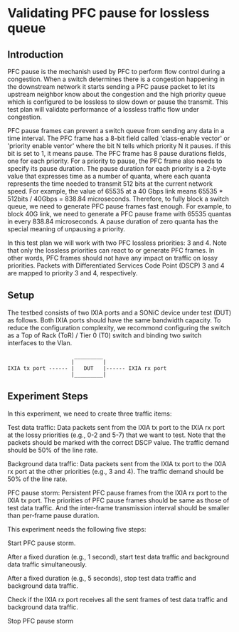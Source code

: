 # Validating PFC pause for lossless queue
## Introduction
PFC pause is the mechanish used by PFC to perform flow control during a congestion. When a switch determines there is a congestion happening in the downstream network it starts sending a PFC pause packet to let its upstream neighbor know about the congestion and the high priority queue which is configured to be lossless to slow down or pause the transmit. This test plan will validate performance of a lossless traffic flow under congestion. 

PFC pause frames can prevent a switch queue from sending any data in a time interval. The PFC frame has a 8-bit field called 'class-enable vector' or 'priority enable ventor' where the bit N tells which priority N it pauses. if this bit is set to 1, it means pause. The PFC frame has 8 pause durations fields, one for each priority. For a priority to pause, the PFC frame also needs to specify its pause duration.  The pause duration for each priority is a 2-byte value that expresses time as a number of quanta, where each quanta represents the time needed to transmit 512 bits at the current network speed. For example, the value of 65535 at a 40 Gbps link means 65535 * 512bits / 40Gbps = 838.84 microseconds. Therefore, to fully block a switch queue, we need to generate PFC pause frames fast enough. For example, to block 40G link, we need to generate a PFC pause frame with 65535 quantas in every 838.84 microseconds. A pause duration of zero quanta has the special meaning of unpausing a priority.

In this test plan we will work with two PFC lossless priorities: 3 and 4. Note that only the lossless priorities can react to or generate PFC frames. In other words, PFC frames should not have any impact on traffic on lossy priorities. Packets with Differentiated Services Code Point (DSCP) 3 and 4 are mapped to priority 3 and 4, respectively.

## Setup

The testbed consists of two IXIA ports and a SONiC device under test (DUT) as follows. Both IXIA ports should have the same bandwidth capacity. To reduce the configuration complexity, we recommond configuring the switch as a Top of Rack (ToR) / Tier 0 (T0) switch and binding two switch interfaces to the Vlan.
```
                     _________
                    |         |
IXIA tx port ------ |   DUT   |------ IXIA rx port
                    |_________|
```
## Experiment Steps
In this experiment, we need to create three traffic items:

Test data traffic: Data packets sent from the IXIA tx port to the IXIA rx port at the lossy priorities (e.g., 0-2 and 5-7) that we want to test. Note that the packets should be marked with the correct DSCP value. The traffic demand should be 50% of the line rate.

Background data traffic: Data packets sent from the IXIA tx port to the IXIA rx port at the other priorities (e.g., 3 and 4). The traffic demand should be 50% of the line rate.

PFC pause storm: Persistent PFC pause frames from the IXIA rx port to the IXIA tx port. The priorities of PFC pause frames should be same as those of test data traffic. And the inter-frame transmission interval should be smaller than per-frame pause duration.

This experiment needs the following five steps:

Start PFC pause storm.

After a fixed duration (e.g., 1 second), start test data traffic and background data traffic simultaneously.

After a fixed duration (e.g., 5 seconds), stop test data traffic and background data traffic.

Check if the IXIA rx port receives all the sent frames of test data traffic and background data traffic.

Stop PFC pause storm
